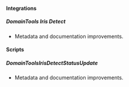 
#### Integrations

##### DomainTools Iris Detect

- Metadata and documentation improvements.

#### Scripts

##### DomainToolsIrisDetectStatusUpdate

- Metadata and documentation improvements.
